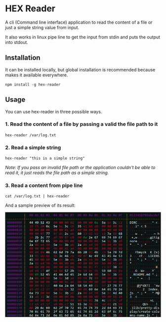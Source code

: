 # HEX Reader
A cli (Command line interface) application to read the content of a file or just a simple string value from input.

It also works in linux pipe line to get the input from stdin and puts the output into stdout.

## Installation
It can be installed locally, but global installation is recommended because makes it available everywhere.
```
npm install -g hex-reader
```

## Usage
You can use hex-reader in three possible ways.

### 1. Read the content of a file by passing a valid the file path to it
```
hex-reader /var/log.txt
```

### 2. Read a simple string
```
hex-reader "this is a simple string"
```
*Note: If you pass an invalid file path or the application couldn't be able to read it, it just reads the file path as a simple string.*

### 3. Read a content from pipe line
```
cat /var/log.txt | hex-reader
```

And a sample preview of its result:

![hex-reader preview](https://raw.githubusercontent.com/Babak-Gholamzadeh/hex-reader/master/preview/preview.png)
